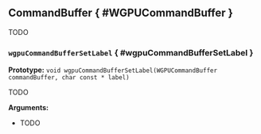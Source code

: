 

## CommandBuffer { #WGPUCommandBuffer }


TODO




### `wgpuCommandBufferSetLabel` { #wgpuCommandBufferSetLabel }

**Prototype:** `void wgpuCommandBufferSetLabel(WGPUCommandBuffer commandBuffer, char const * label)`


TODO


**Arguments:**

 - TODO




